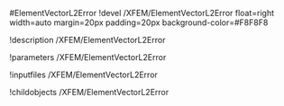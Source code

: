 <!-- MOOSE Object Documentation Stub: Remove this when content is added. -->
#ElementVectorL2Error
!devel /XFEM/ElementVectorL2Error float=right width=auto margin=20px padding=20px background-color=#F8F8F8

!description /XFEM/ElementVectorL2Error

!parameters /XFEM/ElementVectorL2Error

!inputfiles /XFEM/ElementVectorL2Error

!childobjects /XFEM/ElementVectorL2Error
